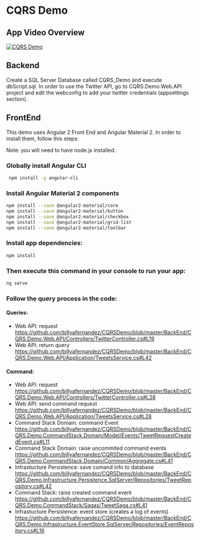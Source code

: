 # CQRS Demo

## App Video Overview


[![CQRS Demo](https://i.ytimg.com/vi/11IEfYo8BRE/maxresdefault.jpg?time=1465857215805)](https://www.youtube.com/watch?v=11IEfYo8BRE)


## Backend

Create a SQL Server Database called CQRS_Demo and execute dbScript.sql.
In order to use the Twitter API, go to CQRS.Demo.Web.API project and edit the webconfig to add your twitter credentials (appsettings section).

## FrontEnd

This demo uses Angular 2 Front End and Angular Material 2. In order to install them, follow this steps:

Note: you will need to have node.js installed.

### Globally install Angular CLI
 
```bash
 npm install -g angular-cli
```
### Install Angular Material 2 components 

```bash
npm install --save @angular2-material/core
npm install --save @angular2-material/button
npm install --save @angular2-material/checkbox
npm install --save @angular2-material/grid-list
npm install --save @angular2-material/toolbar
```

### Install app dependencies:

```bash
npm install
```

### Then execute this command in your console to run your app:

 ```bash
 ng serve
  ```

### Follow the query process in the code:

#### Queries:
* Web API: request
https://github.com/billyafernandez/CQRSDemo/blob/master/BackEnd/CQRS.Demo.Web.API/Controllers/TwitterController.cs#L19
* Web API: return query
https://github.com/billyafernandez/CQRSDemo/blob/master/BackEnd/CQRS.Demo.Web.API/Application/TweetsService.cs#L42

#### Command:

* Web API: request
https://github.com/billyafernandez/CQRSDemo/blob/master/BackEnd/CQRS.Demo.Web.API/Controllers/TwitterController.cs#L28
* Web API: send command request
https://github.com/billyafernandez/CQRSDemo/blob/master/BackEnd/CQRS.Demo.Web.API/Application/TweetsService.cs#L28
* Command Stack Domain: command Event
https://github.com/billyafernandez/CQRSDemo/blob/master/BackEnd/CQRS.Demo.CommandStack.Domain/Model/Events/TweetRequestCreatedEvent.cs#L11
* Command Stack Domain: raise uncommited command events
https://github.com/billyafernandez/CQRSDemo/blob/master/BackEnd/CQRS.Demo.CommandStack.Domain/Common/Aggregate.cs#L41
* Infrastucture Persistence: save comand info to database
https://github.com/billyafernandez/CQRSDemo/blob/master/BackEnd/CQRS.Demo.Infrastructure.Persistence.SqlServer/Repositories/TweetRepository.cs#L42
* Command Stack: raise created command event
https://github.com/billyafernandez/CQRSDemo/blob/master/BackEnd/CQRS.Demo.CommandStack/Sagas/TweetSaga.cs#L41
* Infrastucture Persistence: event store (creates a log of events)
https://github.com/billyafernandez/CQRSDemo/blob/master/BackEnd/CQRS.Demo.Infrastructure.EventStore.SqlServer/Repositories/EventRepository.cs#L16
